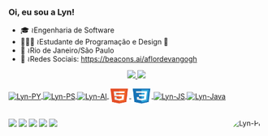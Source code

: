 ### Oi, eu sou a Lyn!

- 🎓 ≀Engenharia de Software
- 👩🏽‍💻 ≀Estudante de Programação e Design 💚
- 📌 ≀Rio de Janeiro/São Paulo
- 📧 ≀Redes Sociais: https://beacons.ai/aflordevangogh

 <div>
<div align="center">
  <a href="https://github.com/LynOliveira">
  <img height="180em" src="https://github-readme-stats.vercel.app/api?username=LynOliveira&show_icons=true&theme=radical&include_all_commits=true&count_private=true"/>
  <img height="180em" src="https://github-readme-stats.vercel.app/api/top-langs/?username=LynOliveira&layout=compact&langs_count=7&theme=radical"/>
</div>
  <div style="display: inline_block"><br>
  <img align="center" alt="Lyn-PY" height="30" width="40" src="https://cdn.jsdelivr.net/gh/devicons/devicon/icons/python/python-original-wordmark.svg">
  <img align="center" alt="Lyn-PS" height="30" width="40" src="https://cdn.jsdelivr.net/gh/devicons/devicon/icons/photoshop/photoshop-line.svg">
  <img align="center" alt="Lyn-AI" height="30" width="40" src="https://cdn.jsdelivr.net/gh/devicons/devicon/icons/illustrator/illustrator-plain.svg">
  <img align="center" alt="Lyn-HTML" height="30" width="40" src="https://raw.githubusercontent.com/devicons/devicon/master/icons/html5/html5-original.svg">
  <img align="center" alt="Lyn-CSS" height="30" width="40" src="https://raw.githubusercontent.com/devicons/devicon/master/icons/css3/css3-original.svg">
  <img align="center" alt="Lyn-JS" height="30" width="40" src="https://cdn.jsdelivr.net/gh/devicons/devicon/icons/javascript/javascript-original.svg">
  <img align="center" alt="Lyn-Java" height="30" width="40" src="https://cdn.jsdelivr.net/gh/devicons/devicon/icons/java/java-original-wordmark.svg">
   
  ##
    
  <img align="right" alt="Lyn-Pic" height="150" style="border-radius:50px;" src="https://i.picasion.com/pic91/5ba2dbcc3532737b0763e3347c0961c9.gif">
</div>
  
  <div> 
  <a href="https://www.youtube.com/channel/UCIQMkR4Qop8U1dSITDo5zmw" target="_blank"><img src="https://img.shields.io/badge/YouTube-FF0000?style=for-the-badge&logo=youtube&logoColor=white" target="_blank"></a>
  <a href="https://www.instagram.com/aflordevangogh/" target="_blank"><img src="https://img.shields.io/badge/-Instagram-%23E4405F?style=for-the-badge&logo=instagram&logoColor=white" target="_blank"></a>
 	<a href="https://www.twitch.tv/xolishka" target="_blank"><img src="https://img.shields.io/badge/Twitch-9146FF?style=for-the-badge&logo=twitch&logoColor=white" target="_blank"></a>
    <a href="https://twitter.com/aflordevangogh" target="_blank"><img src="https://img.shields.io/badge/Twitter-1DA1F2?style=for-the-badge&logo=twitter&logoColor=white" target="_blank"></a>
  <a href="https://www.linkedin.com/in/evelyn-oliveira-29488b211/" target="_blank"><img src="https://img.shields.io/badge/-LinkedIn-%230077B5?style=for-the-badge&logo=linkedin&logoColor=white" target="_blank"></a> 
 
 
 
</div>
